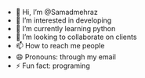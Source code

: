 - 👋 Hi, I’m @Samadmehraz
- 👀 I’m interested in developing
- 🌱 I’m currently learning python
- 💞️ I’m looking to collaborate on clients 
- 📫 How to reach me people 
- 😄 Pronouns: through my email 
- ⚡ Fun fact: programing 

<!---
Samadmehraz/Samadmehraz is a ✨ special ✨ repository because its `README.md` (this file) appears on your GitHub profile.
You can click the Preview link to take a look at your changes.
--->
